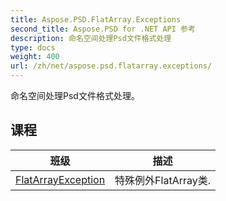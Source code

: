 ```yaml
---
title: Aspose.PSD.FlatArray.Exceptions
second_title: Aspose.PSD for .NET API 参考
description: 命名空间处理Psd文件格式处理
type: docs
weight: 400
url: /zh/net/aspose.psd.flatarray.exceptions/
---
```

命名空间处理Psd文件格式处理。

## 课程

| 班级 | 描述 |
| --- | --- |
| [FlatArrayException](./flatarrayexception/) | 特殊例外FlatArray类. |



